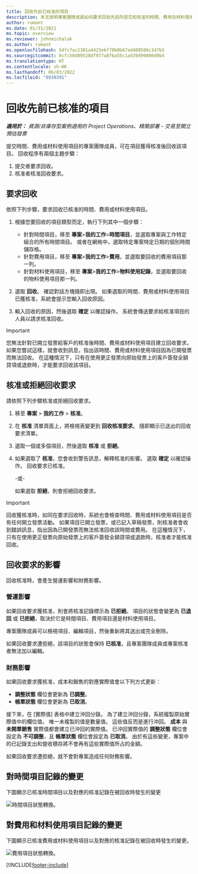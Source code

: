 ```yaml
---
title: 回收先前已核准的項目
description: 本文說明專案團隊成員如何要求回收先前所提交和核准的時間、費用及材料使用記錄，以及專案經理如何核准或拒絕回收要求。
author: rumant
ms.date: 01/31/2021
ms.topic: overview
ms.reviewer: johnmichalak
ms.author: rumant
ms.openlocfilehash: 54fc7ac2301a4423ebf70b0b67ad489580c347b5
ms.sourcegitcommit: 6cfc50d89528df977a8f6a55c1ad39d99800d9b4
ms.translationtype: HT
ms.contentlocale: zh-HK
ms.lasthandoff: 06/03/2022
ms.locfileid: "8930391"
---
```

# <a name="recall-previously-approved-entries"></a>回收先前已核准的項目

_**適用於：** 資源/非庫存型案例適用的 Project Operations、精簡部署 - 交易至開立預估發票_

提交時間、費用或材料使用項目的專案團隊成員，可在項目獲得核准後回收該項目。 回收程序有兩個主題步驟：

1. 提交者要求回收。
2. 核准者核准回收要求。

## <a name="request-a-recall"></a>要求回收

依照下列步驟，要求回收已核准的時間、費用或材料使用項目。

1. 根據您要回收的項目類型而定，執行下列其中一個步驟：

    - 針對時間項目，移至 **專案**\>**我的工作**\>**時間項目**，並選取專案與工作特定組合的所有時間項目。 或者在網格中，選取特定專案特定日期的個別時間儲存格。
    - 針對費用項目，移至 **專案**\>**我的工作**\>**費用**，並選取要回收的費用項目那一列。
    - 針對材料使用項目，移至 **專案**\>**我的工作**\>**物料使用記錄**，並選取要回收的物料使用項目那一列。

2. 選取 **回收**。 確認對話方塊隨即出現。 如果選取的時間、費用或材料使用項目已獲核准，系統會提示您輸入回收原因。
3. 輸入回收的原因，然後選取 **確定** 以確認操作。 系統會傳送要求給核准項目的人員以請求核准回收。

> [!IMPORTANT]
> 您無法針對已開立發票給客戶的核准後時間、費用或材料使用項目建立回收要求。 如果您嘗試這樣，就會收到訊息，指出該時間、費用或材料使用項目因為已開發票而無法回收。 在這種情況下，只有在使用更正發票向原始發票上的客戶簽發全額貸項或退款時，才能要求回收該項目。

## <a name="approve-or-reject-a-recall-request"></a>核准或拒絕回收要求

請依照下列步驟核准或拒絕回收要求。

1. 移至 **專案** \> **我的工作** \> **核准**。
2. 在 **核准** 清單頁面上，將檢視表變更到 **回收核准要求**。 隨即顯示已送出的回收要求清單。
3. 選取一個或多個項目，然後選取 **核准** 或 **拒絕**。
4. 如果選取了 **核准**，您會收到警告訊息，解釋核准的影響。 選取 **確定** 以確認操作。 回收要求已核准。

    -或-

    如果選取 **拒絕**，則會拒絕回收要求。

> [!IMPORTANT]
> 回收獲核准時，如同在要求回收時，系統也會檢查時間、費用或材料使用項目是否有任何開立發票活動。 如果項目已開立發票，或已記入草稿發票，則核准者會收到錯誤訊息，指出因為已開發票而無法核准回收該時間或費用。 在這種情況下，只有在使用更正發票向原始發票上的客戶簽發全額貸項或退款時，核准者才能核准回收。

## <a name="impact-of-a-recall-request"></a>回收要求的影響

回收核准時，會產生營運影響和財務影響。

### <a name="operational-impact"></a>營運影響

如果回收要求獲核准，則會將核准記錄標示為 **已拒絕**。 項目的狀態會變更為 **已退回** 或 **已拒絕**，取決於它是時間項目、費用項目還是材料使用項目。

專案團隊成員可以檢視項目、編輯項目，然後重新將其送出或完全刪除。

如果回收要求遭拒絕，該項目的狀態會保持 **已核准**，且專案團隊成員或專案核准者無法加以編輯。

### <a name="financial-impact"></a>財務影響

如果回收要求獲核准，成本和銷售的對應實際值會以下列方式更新：

- **調整狀態** 欄位會更新為 **已調整**。
- **帳單狀態** 欄位會更新為 **已取消**。

接下來，在 [實際值] 表格中建立沖回分錄。 為了建立沖回分錄，系統複製原始實際值中的欄位值。 唯一未複製的值是數量值。 這些值反而是進行沖回。 **成本** 與 **未開單銷售** 實際值都會建立已沖回的實際值。 已沖回實際值的 **調整狀態** 欄位會設定為 **不可調整**，且 **帳單狀態** 欄位會設定為 **已取消**。 由於有這些變更，專案中的已記錄支出和營收積存將不會再有這些實際值所占的金額。

如果回收要求遭拒絕，就不會對專案造成任何財務影響。

## <a name="changes-to-time-entry-records"></a>對時間項目記錄的變更

下圖顯示已核准時間項目以及對應的核准記錄在被回收時發生的變更

![時間項目狀態轉換。](media/TimeEntryStateTransitions.png)

## <a name="changes-to-expense-and-material-usage-entry-records"></a>對費用和材料使用項目記錄的變更

下圖顯示已核准費用或材料使用項目以及對應的核准記錄在被回收時發生的變更。

![費用項目狀態轉換。](media/ExpenseEntryStateTransitions.png)

[!INCLUDE[footer-include](../includes/footer-banner.md)]
